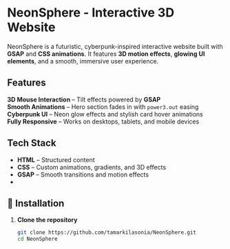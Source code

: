 #  NeonSphere - Interactive 3D Website  
NeonSphere is a futuristic, cyberpunk-inspired interactive website built with **GSAP** and **CSS animations**. It features **3D motion effects**, **glowing UI elements**, and a smooth, immersive user experience.
## Features  
 **3D Mouse Interaction** – Tilt effects powered by **GSAP**  
 **Smooth Animations** – Hero section fades in with `power3.out` easing 
 **Cyberpunk UI** – Neon glow effects and stylish card hover animations  
 **Fully Responsive** – Works on desktops, tablets, and mobile devices 
 
## Tech Stack  
- **HTML** – Structured content  
- **CSS** – Custom animations, gradients, and 3D effects  
- **GSAP** – Smooth transitions and motion effects
- 
## 📝 Installation  
1. **Clone the repository**  
   ```bash
   git clone https://github.com/tamarkilasonia/NeonSphere.git
   cd NeonSphere
